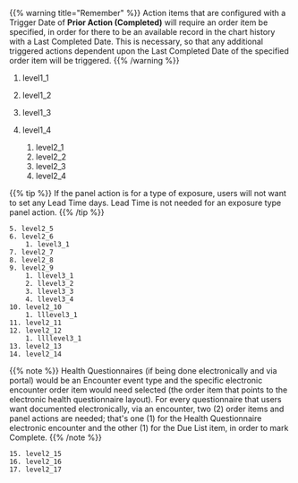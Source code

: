 {{% warning title="Remember" %}}
Action items that are configured with a Trigger Date of **Prior Action (Completed)** will require an order item be specified, in order for there to be an available record in the chart history with a Last Completed Date. This is necessary, so that any additional triggered actions dependent upon the Last Completed Date of the specified order item will be triggered.
{{% /warning %}}

1. level1_1
2. level1_2

3. level1_3
4. level1_4
    1. level2_1
    2. level2_2
    3. level2_3
    4. level2_4

{{% tip %}}
If the panel action is for a type of exposure, users will not want to set any Lead Time days. Lead Time is not needed for an exposure type panel action.
{{% /tip %}}

    5. level2_5
    6. level2_6
        1. level3_1
    7. level2_7
    8. level2_8
    9. level2_9
        1. llevel3_1
        2. llevel3_2
        3. llevel3_3
        4. llevel3_4
    10. level2_10
        1. lllevel3_1
    11. level2_11
    12. level2_12
        1. llllevel3_1
    13. level2_13
    14. level2_14

{{% note %}}
Health Questionnaires (if being done electronically and via portal) would be an Encounter event type and the specific electronic encounter order item would need selected (the order item that points to the electronic health questionnaire layout). For every questionnaire that users want documented electronically, via an encounter, two (2) order items and panel actions are needed; that's one (1) for the Health Questionnaire electronic encounter and the other (1) for the Due List item, in order to mark Complete.
{{% /note %}}

    15. level2_15
    16. level2_16
    17. level2_17
